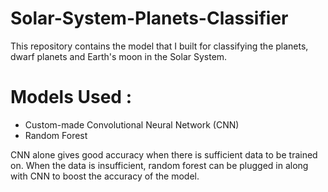 # Solar-System-Planets-Classifier
This repository contains the model that I built for classifying the planets, dwarf planets and Earth's moon in the Solar System.

# Models Used :
- Custom-made Convolutional Neural Network (CNN)
- Random Forest

CNN alone gives good accuracy when there is sufficient data to be trained on. When the data is insufficient, random forest can be plugged in along with CNN to boost the accuracy of the model.
